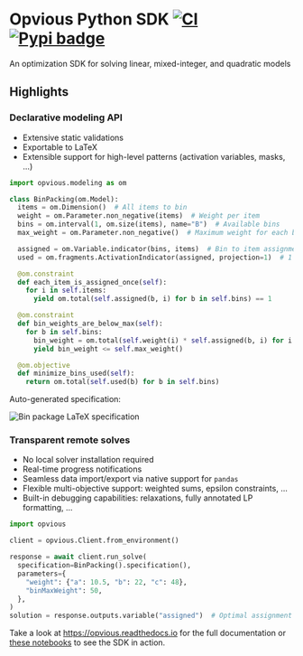 # Opvious Python SDK  [![CI](https://github.com/opvious/sdk.py/actions/workflows/ci.yml/badge.svg)](https://github.com/opvious/sdk.py/actions/workflows/ci.yml) [![Pypi badge](https://badge.fury.io/py/opvious.svg)](https://pypi.python.org/pypi/opvious/)

An optimization SDK for solving linear, mixed-integer, and quadratic models

## Highlights

### Declarative modeling API

+ Extensive static validations
+ Exportable to LaTeX
+ Extensible support for high-level patterns (activation variables, masks, ...)

```python
import opvious.modeling as om

class BinPacking(om.Model):
  items = om.Dimension()  # All items to bin
  weight = om.Parameter.non_negative(items)  # Weight per item
  bins = om.interval(1, om.size(items), name="B")  # Available bins
  max_weight = om.Parameter.non_negative()  # Maximum weight for each bin

  assigned = om.Variable.indicator(bins, items)  # Bin to item assignment
  used = om.fragments.ActivationIndicator(assigned, projection=1)  # 1 if a bin is used

  @om.constraint
  def each_item_is_assigned_once(self):
    for i in self.items:
      yield om.total(self.assigned(b, i) for b in self.bins) == 1

  @om.constraint
  def bin_weights_are_below_max(self):
    for b in self.bins:
      bin_weight = om.total(self.weight(i) * self.assigned(b, i) for i in self.items)
      yield bin_weight <= self.max_weight()

  @om.objective
  def minimize_bins_used(self):
    return om.total(self.used(b) for b in self.bins)
```

Auto-generated specification:

![Bin package LaTeX
specification](resources/images/bin-packing-specification.png)


### Transparent remote solves

+ No local solver installation required
+ Real-time progress notifications
+ Seamless data import/export via native support for `pandas`
+ Flexible multi-objective support: weighted sums, epsilon constraints, ...
+ Built-in debugging capabilities: relaxations, fully annotated LP formatting,
  ...

```python
import opvious

client = opvious.Client.from_environment()

response = await client.run_solve(
  specification=BinPacking().specification(),
  parameters={
    "weight": {"a": 10.5, "b": 22, "c": 48},
    "binMaxWeight": 50,
  },
)
solution = response.outputs.variable("assigned")  # Optimal assignment dataframe
```

Take a look at https://opvious.readthedocs.io for the full documentation or
[these notebooks][notebooks] to see the SDK in action.

[notebooks]: https://github.com/opvious/examples/tree/main/notebooks
